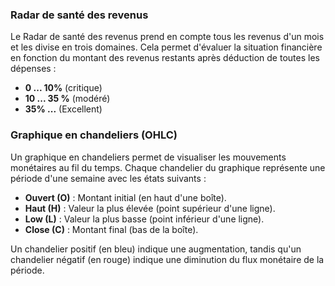 ### Radar de santé des revenus

Le Radar de santé des revenus prend en compte tous les revenus d'un mois et les divise en trois domaines. Cela 
permet d'évaluer la situation financière en fonction du montant des revenus restants après déduction de toutes les 
dépenses :

- **0 ... 10%** (critique)
- **10 ... 35 %** (modéré)
- **35% ...** (Excellent)

### Graphique en chandeliers (OHLC)

Un graphique en chandeliers permet de visualiser les mouvements monétaires au fil du temps. Chaque chandelier du 
graphique représente une période d'une semaine avec les états suivants :

- **Ouvert (O)** : Montant initial (en haut d'une boîte).
- **Haut (H)** : Valeur la plus élevée (point supérieur d'une ligne).
- **Low (L)** : Valeur la plus basse (point inférieur d'une ligne).
- **Close (C)** : Montant final (bas de la boîte).

Un chandelier positif (en bleu) indique une augmentation, tandis qu'un chandelier négatif (en rouge) indique une 
diminution du flux monétaire de la période.